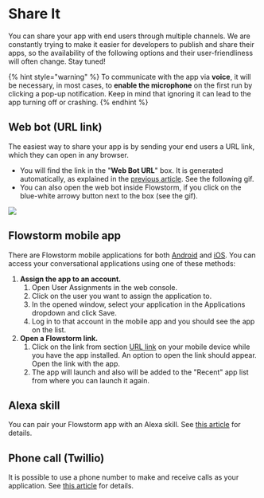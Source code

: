 # Share It

You can share your app with end users through multiple channels. We are constantly trying to make it easier for developers to publish and share their apps, so the availability of the following options and their user-friendliness will often change. Stay tuned!

{% hint style="warning" %}
To communicate with the app via **voice**, it will be necessary, in most cases, to **enable the microphone** on the first run by clicking a pop-up notification. Keep in mind that ignoring it can lead to the app turning off or crashing.
{% endhint %}

## Web bot (URL link)

The easiest way to share your app is by sending your end users a URL link, which they can open in any browser.

* You will find the link in the "**Web Bot URL**" box. It is generated automatically, as explained in the [previous article](define-app.md). See the following gif.
* You can also open the web bot inside Flowstorm, if you click on the blue-white arrowy button next to the box (see the gif).

![](../../.gitbook/assets/webboturl.gif)

## Flowstorm mobile app

There are Flowstorm mobile applications for both [Android](https://play.google.com/store/apps/details?id=ai.promethist.android) and [iOS](https://apps.apple.com/us/app/promethist/id1499825269). You can access your conversational applications using one of these methods:

1. **Assign the app to an account.**
   1. Open User Assignments in the web console.
   2. Click on the user you want to assign the application to.
   3. In the opened window, select your application in the Applications dropdown and click Save.
   4. Log in to that account in the mobile app and you should see the app on the list.
2. **Open a Flowstorm link.**
   1. Click on the link from section [URL link](share-app.md#web-bot-url-link) on your mobile device while you have the app installed. An option to open the link should appear. Open the link with the app.
   2. The app will launch and also will be added to the "Recent" app list from where you can launch it again.

## Alexa skill

You can pair your Flowstorm app with an Alexa skill. See [this article](../../clients/alexa.md) for details.

## Phone call (Twillio)

It is possible to use a phone number to make and receive calls as your application. See [this article](../../project/client-integrations/twilio.md) for details.
